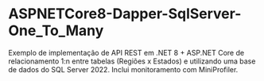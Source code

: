 # ASPNETCore8-Dapper-SqlServer-One_To_Many
Exemplo de implementação de API REST em .NET 8 + ASP.NET Core de relacionamento 1:n entre tabelas (Regiões x Estados) e utilizando uma base de dados do SQL Server 2022. Inclui monitoramento com MiniProfiler.
